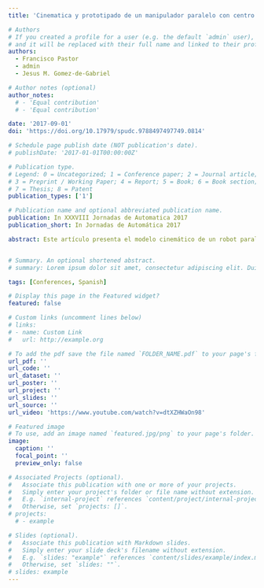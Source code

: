 ```yaml
---
title: 'Cinematica y prototipado de un manipulador paralelo con centro de rotacion remoto para robotica quirurgica'

# Authors
# If you created a profile for a user (e.g. the default `admin` user), write the username (folder name) here
# and it will be replaced with their full name and linked to their profile.
authors:
  - Francisco Pastor
  - admin
  - Jesus M. Gomez-de-Gabriel

# Author notes (optional)
author_notes:
  # - 'Equal contribution'
  # - 'Equal contribution'

date: '2017-09-01'
doi: 'https://doi.org/10.17979/spudc.9788497497749.0814'

# Schedule page publish date (NOT publication's date).
# publishDate: '2017-01-01T00:00:00Z'

# Publication type.
# Legend: 0 = Uncategorized; 1 = Conference paper; 2 = Journal article;
# 3 = Preprint / Working Paper; 4 = Report; 5 = Book; 6 = Book section;
# 7 = Thesis; 8 = Patent
publication_types: ['1']

# Publication name and optional abbreviated publication name.
publication: In XXXVIII Jornadas de Automatica 2017
publication_short: In Jornadas de Automática 2017

abstract: Este artículo presenta el modelo cinemático de un robot paralelo y la construcción de un prototipo de dos grados de libertad, cuyo objeto es servir como posicionador de instrumentos de cirugía laparoscópica. El robot tiene una configuración en paralelo, con estructura de mecanismo de cinco barras con ejes no paralelos, con dos articulaciones activas. La particularidad de este mecanismo reside en su forma no planar, es decir, los ejes de las articulaciones del robot no se encuentran en un mismo plano, sino que sus extensiones se cortan en un punto remoto, sobre el cual pivota el elemento terminal del manipulador. El espacio de trabajo de este prototipo en un casquete esférico con centro en el puerto de entrada en el paciente. Al no tratarse de un manipulador de cadena abierta, su cinemática es más compleja. En este trabajo se presenta el modelo cinemático inverso para control en coordenadas esféricas, y su validación mediante la construcción de un prototipo.


# Summary. An optional shortened abstract.
# summary: Lorem ipsum dolor sit amet, consectetur adipiscing elit. Duis posuere tellus ac convallis placerat. Proin tincidunt magna sed ex sollicitudin condimentum.

tags: [Conferences, Spanish]

# Display this page in the Featured widget?
featured: false

# Custom links (uncomment lines below)
# links:
# - name: Custom Link
#   url: http://example.org

# To add the pdf save the file named `FOLDER_NAME.pdf` to your page's folder.
url_pdf: ''
url_code: ''
url_dataset: ''
url_poster: ''
url_project: ''
url_slides: ''
url_source: ''
url_video: 'https://www.youtube.com/watch?v=dtXZHWaOn98'

# Featured image
# To use, add an image named `featured.jpg/png` to your page's folder.
image:
  caption: ''
  focal_point: ''
  preview_only: false

# Associated Projects (optional).
#   Associate this publication with one or more of your projects.
#   Simply enter your project's folder or file name without extension.
#   E.g. `internal-project` references `content/project/internal-project/index.md`.
#   Otherwise, set `projects: []`.
# projects:
  # - example

# Slides (optional).
#   Associate this publication with Markdown slides.
#   Simply enter your slide deck's filename without extension.
#   E.g. `slides: "example"` references `content/slides/example/index.md`.
#   Otherwise, set `slides: ""`.
# slides: example
---
```


<!-- {{% callout note %}}
Click the _Cite_ button above to demo the feature to enable visitors to import publication metadata into their reference management software.
{{% /callout %}}

{{% callout note %}}
Create your slides in Markdown - click the _Slides_ button to check out the example.
{{% /callout %}}

Supplementary notes can be added here, including [code, math, and images](https://wowchemy.com/docs/writing-markdown-latex/). -->
